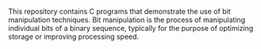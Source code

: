 This repository contains C programs that demonstrate the use of bit manipulation techniques. Bit manipulation is the process of manipulating individual bits of a binary sequence, typically for the purpose of optimizing storage or improving processing speed.
